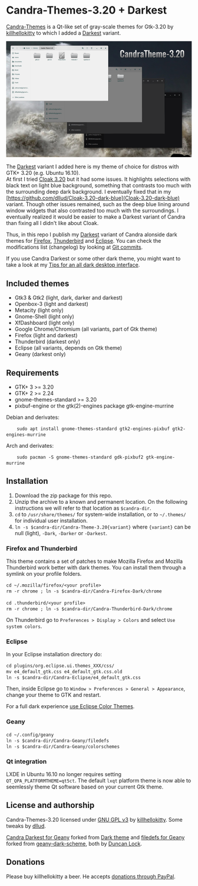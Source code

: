# Candra-Themes-3.20 + Darkest
[Candra-Themes](http://killhellokitty.deviantart.com/art/Candra-Themes-3-20-2-05102016-607878370) is a Qt-like set of gray-scale themes for Gtk-3.20 by [killhellokitty](http://killhellokitty.deviantart.com/) to which I added a [Darkest](https://github.com/dllud/Candra-Themes-3.20/tree/master/Candra-Theme-3.20-Darkest) variant.

[![Candra-Themes screenshot](https://github.com/dllud/Candra-Themes-3.20/raw/master/screenshots/candra-themes-small.png)](https://github.com/dllud/Candra-Themes-3.20/raw/master/screenshots/candra-themes.png)

The [Darkest](https://github.com/dllud/Candra-Themes-3.20/tree/master/Candra-Theme-3.20-Darkest) variant I added here is my theme of choice for distros with GTK+ 3.20 (e.g. Ubuntu 16.10).  
At first I tried [Cloak 3.20](http://killhellokitty.deviantart.com/art/Cloak-3-20-6-05052016-603341133) but it had some issues. It highlights selections with black text on light blue background, something that contrasts too much with the surrounding deep dark background. I eventually fixed that in my  [https://github.com/dllud/Cloak-3.20-dark-blue](Cloak-3.20-dark-blue) variant. Though other issues remained, such as the deep blue lining around window widgets that also contrasted too much with the surroundings. I eventually realized it would be easier to make a Darkest variant of Candra than fixing all I didn't like about Cloak.

Thus, in this repo I publish my [Darkest](https://github.com/dllud/Candra-Themes-3.20/tree/master/Candra-Theme-3.20-Darkest) variant of Candra alonside dark themes for [Firefox](https://github.com/dllud/Candra-Themes-3.20/tree/master/Candra-Firefox-Dark), [Thunderbird](https://github.com/dllud/Candra-Themes-3.20/tree/master/Candra-Thunderbird-Dark) and [Eclipse](https://github.com/dllud/Candra-Themes-3.20/tree/master/Candra-Eclipse). You can check the modifications list (changelog) by looking at [Git commits](https://github.com/dllud/Candra-Themes-3.20/commits/master).

If you use Candra Darkest or some other dark theme, you might want to take a look at my [Tips for an all dark desktop interface](https://gist.github.com/dllud/e2751ab00ce0e40cc4997b89008fc08a).

## Included themes
- Gtk3 & Gtk2 (light, dark, darker and darkest)
- Openbox-3 (light and darkest)
- Metacity (light only)
- Gnome-Shell (light only)
- XfDashboard (light only)
- Google Chrome/Chromium (all variants, part of Gtk theme)
- Firefox (light and darkest)
- Thunderbird (darkest only)
- Eclipse (all variants, depends on Gtk theme)
- Geany (darkest only)


## Requirements
- GTK+ 3 >= 3.20
- GTK+ 2 >= 2.24
- gnome-themes-standard >= 3.20
- pixbuf-engine or the gtk(2)-engines package gtk-engine-murrine

Debian and derivates:

		sudo apt install gnome-themes-standard gtk2-engines-pixbuf gtk2-engines-murrine
		
Arch and derivates:

		sudo pacman -S gnome-themes-standard gdk-pixbuf2 gtk-engine-murrine

## Installation
1. Download the zip package for this repo.
2. Unzip the archive to a known and permanent location. On the following instructions we will refer to that location as `$candra-dir`.
3. `cd` to `/usr/share/themes/` for system-wide installation, or to `~/.themes/` for individual user installation.
4. `ln -s $candra-dir/Candra-Theme-3.20{variant}` where `{variant}` can be null (light), `-Dark`, `-Darker` or `-Darkest`.

### Firefox and Thunderbird
This theme contains a set of patches to make Mozilla Firefox and Mozilla Thunderbird work better with dark themes. You can install them through a symlink on your profile folders.

	cd ~/.mozilla/firefox/<your profile>
	rm -r chrome ; ln -s $candra-dir/Candra-Firefox-Dark/chrome
	
	cd .thunderbird/<your profile>
	rm -r chrome ; ln -s $candra-dir/Candra-Thunderbird-Dark/chrome

On Thunderbird go to `Preferences > Display > Colors` and select `Use system colors`.

### Eclipse
In your Eclipse installation directory do:

	cd plugins/org.eclipse.ui.themes_XXX/css/
	mv e4_default_gtk.css e4_default_gtk.css.old
	ln -s $candra-dir/Candra-Eclipse/e4_default_gtk.css

Then, inside Eclipse go to `Window > Preferences > General > Appearance`, change your theme to GTK and restart.

For a full dark experience [use Eclipse Color Themes](https://gist.github.com/dllud/e2751ab00ce0e40cc4997b89008fc08a#eclipse-ide).

### Geany
	cd ~/.config/geany
	ln -s $candra-dir/Candra-Geany/filedefs
	ln -s $candra-dir/Candra-Geany/colorschemes

### Qt integration
LXDE in Ubuntu 16.10 no longer requires setting `QT_QPA_PLATFORMTHEME=qt5ct`. The default `lxqt` platform theme is now able to seemlessly theme Qt software based on your current Gtk theme.

## License and authorship
Candra-Themes-3.20 licensed under [GNU GPL v3](/LICENSE) by [killhellokitty](http://killhellokitty.deviantart.com/). Some tweaks by [dllud](https://github.com/dllud).

[Candra Darkest for Geany](Candra-Geany/colorschemes/candra-darkest.conf) forked from [Dark theme](https://github.com/codebrainz/geany-themes/blob/master/colorschemes/dark.conf) and [filedefs for Geany](Candra-Geany/filedefs) forked from [geany-dark-scheme](https://github.com/dflock/geany-dark-scheme), both by [Duncan Lock](https://github.com/dflock).

## Donations
Please buy killhellokitty a beer. He accepts [donations through PayPal](https://www.paypal.com/cgi-bin/webscr?cmd=_donations&business=VQBDVXRFDHPPS&lc=US&item_name=killhellokitty&item_number=SiouXsie&currency_code=USD&bn=PP%2dDonationsBF%3abtn_donate_LG%2egif%3aNonHosted).
